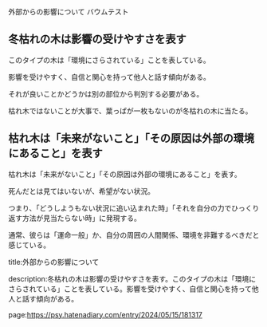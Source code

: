 外部からの影響について
バウムテスト

## 冬枯れの木は影響の受けやすさを表す



このタイプの木は「環境にさらされている」ことを表している。



影響を受けやすく、自信と関心を持って他人と話す傾向がある。



それが良いことかどうかは別の部位から判別する必要がある。



枯れ木ではないことが大事で、葉っぱが一枚もないのが冬枯れの木に当たる。









## 枯れ木は「未来がないこと」「その原因は外部の環境にあること」を表す



枯れ木は「未来がないこと」「その原因は外部の環境にあること」を表す。



死んだとは見てはいないが、希望がない状況。



つまり、「どうしようもない状況に追い込まれた時」「それを自分の力でひっくり返す方法が見当たらない時」に発現する。



通常、彼らは「運命一般」か、自分の周囲の人間関係、環境を非難するべきだと感じている。













title:外部からの影響について



description:冬枯れの木は影響の受けやすさを表す。このタイプの木は「環境にさらされている」ことを表している。影響を受けやすく、自信と関心を持って他人と話す傾向がある。









page:https://psy.hatenadiary.com/entry/2024/05/15/181317
